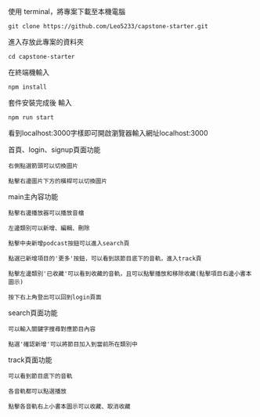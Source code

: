 使用 terminal，將專案下載至本機電腦

    git clone https://github.com/Leo5233/capstone-starter.git

進入存放此專案的資料夾

    cd capstone-starter

在終端機輸入

    npm install

套件安裝完成後 輸入

    npm run start

看到localhost:3000字樣即可開啟瀏覽器輸入網址localhost:3000

首頁、login、signup頁面功能

    右側點選箭頭可以切換圖片

    點擊右邊圖片下方的橫桿可以切換圖片

main主內容功能

    點擊右邊播放器可以播放音檔

    左邊類別可以新增、編輯、刪除
    
    點擊中央新增podcast按鈕可以進入search頁
    
    點選已新增項目的'更多'按鈕，可以看到該節目底下的音軌，進入track頁
    
    點擊左邊類別'已收藏'可以看到收藏的音軌，且可以點擊播放和移除收藏(點擊項目右邊小書本圖示)

    按下右上角登出可以回到login頁面

search頁面功能

    可以輸入關鍵字搜尋對應節目內容

    點選'確認新增'可以將節目加入到當前所在類別中

track頁面功能

    可以看到節目底下的音軌

    各音軌都可以點選播放

    點擊各音軌右上小書本圖示可以收藏、取消收藏
